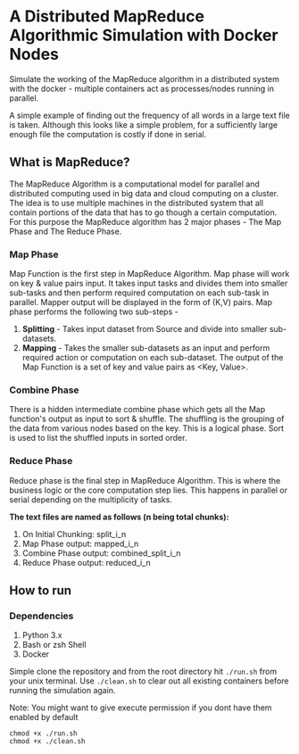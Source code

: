 # A Distributed MapReduce Algorithmic Simulation with Docker Nodes


Simulate the working of the MapReduce algorithm in a distributed system with the docker - multiple containers act as processes/nodes running in parallel. 

A simple example of finding out the frequency of all words in a large text file is taken. Although this looks like a simple problem, for a sufficiently large enough file the computation is costly if done in serial.

## What is MapReduce?

The MapReduce Algorithm is a computational model for parallel and distributed computing used in big data and cloud computing on a cluster. The idea is to use multiple machines in the distributed system that all contain portions of the data that has to go though a certain computation. For this purpose the MapReduce algorithm has 2 major phases - The Map Phase and The Reduce Phase.

### Map Phase

Map Function is the first step in MapReduce Algorithm. Map phase will work on key & value pairs input. It takes input tasks and divides them into smaller sub-tasks and then perform required computation on each sub-task in parallel. Mapper output will be displayed in the form of (K,V) pairs. Map phase performs the following two sub-steps -
1. **Splitting** - Takes input dataset from Source and divide into smaller sub-datasets.
2. **Mapping** - Takes the smaller sub-datasets as an input and perform required action or computation on each sub-dataset.
The output of the Map Function is a set of key and value pairs as <Key, Value>.

### Combine Phase

There is a hidden intermediate combine phase which gets all the Map function's output as input to sort & shuffle. The shuffling is the grouping of the data from various nodes based on the key. This is a logical phase. Sort is used to list the shuffled inputs in sorted order.

### Reduce Phase

Reduce phase is the final step in MapReduce Algorithm. This is where the business logic or the core computation step lies. This happens in parallel or serial depending on the multiplicity of tasks.

**The text files are named as follows (n being total chunks):**
1. On Initial Chunking: split_i_n
2. Map Phase output: mapped_i_n
3. Combine Phase output: combined_split_i_n
4. Reduce Phase output: reduced_i_n

## How to run

### Dependencies
1. Python 3.x
2. Bash or zsh Shell
3. Docker

Simple clone the repository and from the root directory hit ````./run.sh```` from your unix terminal. Use ```./clean.sh```  to clear out all existing containers before running the simulation again.

Note: You might want to give execute permission if you dont have them enabled by default

```
chmod +x ./run.sh
chmod +x ./clean.sh
```

